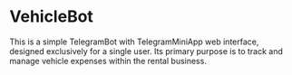 # VehicleBot

This is a simple TelegramBot with TelegramMiniApp web interface, designed exclusively for a single user.
Its primary purpose is to track and manage vehicle expenses within the rental business.
